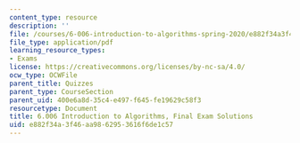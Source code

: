 ```yaml
---
content_type: resource
description: ''
file: /courses/6-006-introduction-to-algorithms-spring-2020/e882f34a3f46aa9862953616f6de1c57_MIT6_006S20_final_sol.pdf
file_type: application/pdf
learning_resource_types:
- Exams
license: https://creativecommons.org/licenses/by-nc-sa/4.0/
ocw_type: OCWFile
parent_title: Quizzes
parent_type: CourseSection
parent_uid: 400e6a8d-35c4-e497-f645-fe19629c58f3
resourcetype: Document
title: 6.006 Introduction to Algorithms, Final Exam Solutions
uid: e882f34a-3f46-aa98-6295-3616f6de1c57
---
```

